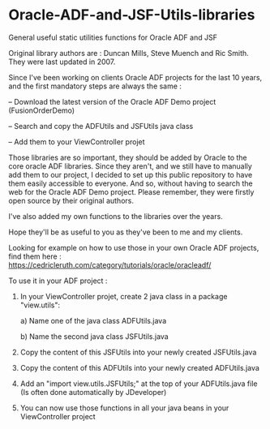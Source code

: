 # Oracle-ADF-and-JSF-Utils-libraries
General useful static utilities functions for Oracle ADF and JSF

Original library authors are : Duncan Mills, Steve Muench and Ric Smith.
They were last updated in 2007.

Since I've been working on clients Oracle ADF projects for the last 10 years, and the first mandatory steps are always the same : 

– Download the latest version of the Oracle ADF Demo project (FusionOrderDemo) 

– Search and copy the ADFUtils and JSFUtils java class

– Add them to your ViewController projet

 
Those libraries are so important, they should be added by Oracle to the core oracle ADF libraries.
Since they aren't, and we still have to manually add them to our project, I decided to set up this public repository to have them easily accessible to everyone. 
And so, without having to search the web for the Oracle ADF Demo project. 
Please remember, they were firstly open source by their original authors.

I've also added my own functions to the libraries over the years. 

Hope they'll be as useful to you as they've been to me and my clients.

Looking for example on how to use those in your own Oracle ADF projects, find them here : https://cedricleruth.com/category/tutorials/oracle/oracleadf/

To use it in your ADF project : 

 1) In your ViewController projet, create 2 java class in a package "view.utils":
 
     a) Name one of the java class ADFUtils.java
     
     b) Name the second java class JSFUtils.java
     
 2) Copy the content of this JSFUtils into your newly created JSFUtils.java
 
 3) Copy the content of this ADFUtils into your newly created ADFUtils.java
 
 4) Add an "import view.utils.JSFUtils;" at the top of your ADFUtils.java file (Is often done automatically by JDeveloper)
 
 5) You can now use those functions in all your java beans in your ViewController project
    
